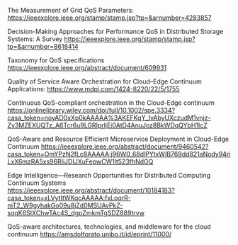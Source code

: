 
The Measurement of Grid QoS Parameters:
https://ieeexplore.ieee.org/stamp/stamp.jsp?tp=&arnumber=4283857

Decision-Making Approaches for Performance
QoS in Distributed Storage Systems: A Survey
https://ieeexplore.ieee.org/stamp/stamp.jsp?tp=&arnumber=8618414

 Taxonomy for QoS specifications
https://ieeexplore.ieee.org/abstract/document/609931

Quality of Service Aware Orchestration for Cloud–Edge Continuum Applications:
https://www.mdpi.com/1424-8220/22/5/1755

Continuous QoS-compliant orchestration in the Cloud-Edge continuum
https://onlinelibrary.wiley.com/doi/full/10.1002/spe.3334?casa_token=noyAD0xXp0kAAAAA%3AKEFKqY_IvAbyUXczudM1vnjz-Zy3MZEXUQTz_A6Tcr6u9LGRIprljEi0AtD4AnuJoz8BkWDqQYbH1IcZ


QoS-Aware and Resource Efficient Microservice Deployment in Cloud-Edge Continuum
https://ieeexplore.ieee.org/abstract/document/9460542?casa_token=OmYPzN2fLc8AAAAA:j96W0_68dlPYtxWIB769dd821aNody94riLxX6mzRA5xs96RIiJDIJXuFepwCW1lt523fhNdGQ


Edge Intelligence—Research Opportunities for Distributed Computing Continuum Systems
https://ieeexplore.ieee.org/abstract/document/10184183?casa_token=xLVytItWKqcAAAAA:fxLoqrR-mT2_W9gyhakGo09u8jZd0MSUAvPkZ-sqqK6SIXChwTAc4S_dgpZmkmTgSDZ889trvw


QoS-aware architectures, technologies, and middleware for the cloud continuum
https://amsdottorato.unibo.it/id/eprint/11000/

